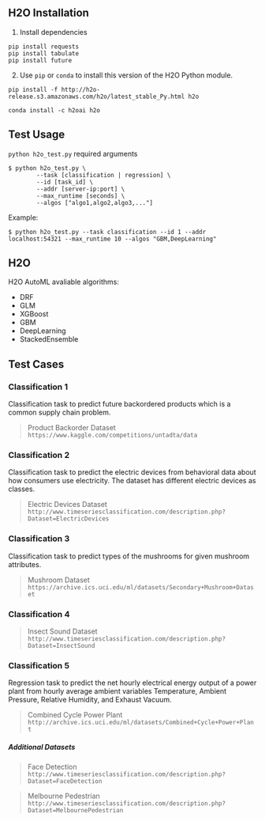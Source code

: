 ## H2O Installation

1. Install dependencies

```shell
pip install requests
pip install tabulate
pip install future
```

2. Use `pip` or `conda` to install this version of the H2O Python module.

```shell
pip install -f http://h2o-release.s3.amazonaws.com/h2o/latest_stable_Py.html h2o
```

```shell
conda install -c h2oai h2o
```
## Test Usage

`python h2o_test.py` required arguments

```shell
$ python h2o_test.py \
        --task [classification | regression] \
        --id [task_id] \
        --addr [server-ip:port] \
        --max_runtime [seconds] \
        --algos ["algo1,algo2,algo3,..."]
```

Example:
```shell
$ python h2o_test.py --task classification --id 1 --addr localhost:54321 --max_runtime 10 --algos "GBM,DeepLearning"
```
## H2O

H2O AutoML avaliable algorithms:
- DRF
- GLM
- XGBoost
- GBM
- DeepLearning
- StackedEnsemble

## Test Cases

### Classification 1

Classification task to predict future backordered products which is a common supply chain problem.
> Product Backorder Dataset
` https://www.kaggle.com/competitions/untadta/data`

### Classification 2

Classification task to predict the electric devices from behavioral data about how consumers use electricity. The dataset has different electric devices as classes.
> Electric Devices Dataset
` http://www.timeseriesclassification.com/description.php?Dataset=ElectricDevices `

### Classification 3

Classification task to predict types of the mushrooms for given mushroom attributes.
> Mushroom Dataset
` https://archive.ics.uci.edu/ml/datasets/Secondary+Mushroom+Dataset `

### Classification 4

> Insect Sound Dataset
` http://www.timeseriesclassification.com/description.php?Dataset=InsectSound `

### Classification 5

Regression task to predict the net hourly electrical energy output of a power plant from hourly average ambient variables Temperature, Ambient Pressure, Relative Humidity, and Exhaust Vacuum.
> Combined Cycle Power Plant
` http://archive.ics.uci.edu/ml/datasets/Combined+Cycle+Power+Plant`

##### Additional Datasets
> Face Detection
` http://www.timeseriesclassification.com/description.php?Dataset=FaceDetection `

> Melbourne Pedestrian
` http://www.timeseriesclassification.com/description.php?Dataset=MelbournePedestrian `

